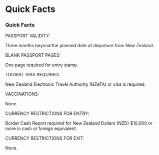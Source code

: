 # Quick Facts

### Quick Facts

PASSPORT VALIDITY:

Three months beyond the planned date of departure from New Zealand.

BLANK PASSPORT PAGES:

One page required for entry stamp.

TOURIST VISA REQUIRED:

New Zealand Electronic Travel Authority (NZeTA) or visa is required.

VACCINATIONS:

None.

CURRENCY RESTRICTIONS FOR ENTRY:

Border Cash Report required for New Zealand Dollars (NZD) $10,000 or more in cash or foreign equivalent.

CURRENCY RESTRICTIONS FOR EXIT:

None.